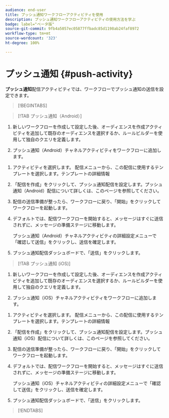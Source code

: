```yaml
---
audience: end-user
title: プッシュ通知ワークフローアクティビティを使用
description: プッシュ通知ワークフローアクティビティの使用方法を学ぶ
badge: label="ベータ版"
source-git-commit: 9fb4a5057ec05877ffbadc85d1198ab24faf8972
workflow-type: tm+mt
source-wordcount: '323'
ht-degree: 100%

---
```



# プッシュ通知 {#push-activity}

**プッシュ通知**&#x200B;配信アクティビティでは、ワークフローでプッシュ通知の送信を設定できます。

>[!BEGINTABS]

>[!TAB プッシュ通知（Android）]

1. 新しいワークフローを作成して設定した後、オーディエンスを作成アクティビティを追加して既存のオーディエンスを選択するか、ルールビルダーを使用して独自のクエリを定義します。

1. プッシュ通知（Android）チャネルアクティビティをワークフローに追加します。

<!--
1. Select the Type of delivery:

    * Single delivery: Choose this option if you want the push notification to be sent only once. You have the flexibility to choose whether or not to include an outbound transition from this activity.

    * Recurring delivery: Choose this option if you want the push notification to be sent multiple times based on a defined frequency. The frequency can be configured using a Scheduler activity, allowing you to schedule the push notification to be sent at regular intervals.
-->

1. アクティビティを選択します。 配信メニューから、この配信に使用するテンプレートを選択します。テンプレートの詳細情報

1. 「配信を作成」をクリックして、プッシュ通知配信を設定します。プッシュ通知（Android）配信について詳しくは、このページを参照してください。

1. 配信の送信準備が整ったら、ワークフローに戻り、「開始」をクリックしてワークフローを起動します。

1. デフォルトでは、配信ワークフローを開始すると、メッセージはすぐに送信されずに、メッセージの準備ステージに移動します。

   プッシュ通知（Android）チャネルアクティビティの詳細設定メニューで「確認して送信」をクリックし、送信を確定します。

1. プッシュ通知配信ダッシュボードで、「送信」をクリックします。

>[!TAB プッシュ通知 (iOS)]

1. 新しいワークフローを作成して設定した後、オーディエンスを作成アクティビティを追加して既存のオーディエンスを選択するか、ルールビルダーを使用して独自のクエリを定義します。

1. プッシュ通知（iOS）チャネルアクティビティをワークフローに追加します。

<!--
1. Select the Type of delivery:

    * Single delivery: Choose this option if you want the push notification to be sent only once. You have the flexibility to choose whether or not to include an outbound transition from this activity.

    * Recurring delivery: Choose this option if you want the push notification to be sent multiple times based on a defined frequency. The frequency can be configured using a Scheduler activity, allowing you to schedule the push notification to be sent at regular intervals.
-->

1. アクティビティを選択します。 配信メニューから、この配信に使用するテンプレートを選択します。テンプレートの詳細情報

1. 「配信を作成」をクリックして、プッシュ通知配信を設定します。プッシュ通知（iOS）配信について詳しくは、このページを参照してください。

1. 配信の送信準備が整ったら、ワークフローに戻り、「開始」をクリックしてワークフローを起動します。

1. デフォルトでは、配信ワークフローを開始すると、メッセージはすぐに送信されずに、メッセージの準備ステージに移動します。

   プッシュ通知（iOS）チャネルアクティビティの詳細設定メニューで「確認して送信」をクリックし、送信を確定します。

1. プッシュ通知配信ダッシュボードで、「送信」をクリックします。

>[!ENDTABS]